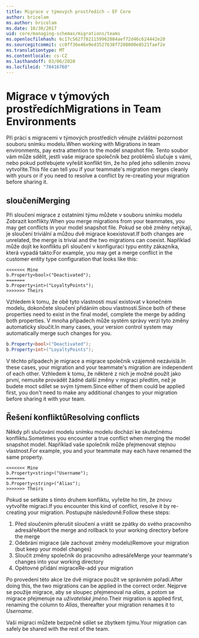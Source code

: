 ```yaml
---
title: Migrace v týmových prostředích – EF Core
author: bricelam
ms.author: bricelam
ms.date: 10/30/2017
uid: core/managing-schemas/migrations/teams
ms.openlocfilehash: 6c17c56277821159962884aef72d46c624442e20
ms.sourcegitcommit: cc0ff36e46e9ed3527638f7208000e8521faef2e
ms.translationtype: MT
ms.contentlocale: cs-CZ
ms.lasthandoff: 03/06/2020
ms.locfileid: "78416768"
---
```

# <a name="migrations-in-team-environments"></a><span data-ttu-id="27cdc-102">Migrace v týmových prostředích</span><span class="sxs-lookup"><span data-stu-id="27cdc-102">Migrations in Team Environments</span></span>

<span data-ttu-id="27cdc-103">Při práci s migracemi v týmových prostředích věnujte zvláštní pozornost souboru snímku modelu.</span><span class="sxs-lookup"><span data-stu-id="27cdc-103">When working with Migrations in team environments, pay extra attention to the model snapshot file.</span></span> <span data-ttu-id="27cdc-104">Tento soubor vám může sdělit, jestli vaše migrace společník bez problémů slučuje s vámi, nebo pokud potřebujete vyřešit konflikt tím, že ho před jeho sdílením znovu vytvoříte.</span><span class="sxs-lookup"><span data-stu-id="27cdc-104">This file can tell you if your teammate's migration merges cleanly with yours or if you need to resolve a conflict by re-creating your migration before sharing it.</span></span>

## <a name="merging"></a><span data-ttu-id="27cdc-105">sloučení</span><span class="sxs-lookup"><span data-stu-id="27cdc-105">Merging</span></span>

<span data-ttu-id="27cdc-106">Při sloučení migrace z ostatními týmu můžete v souboru snímku modelu Zobrazit konflikty.</span><span class="sxs-lookup"><span data-stu-id="27cdc-106">When you merge migrations from your teammates, you may get conflicts in your model snapshot file.</span></span> <span data-ttu-id="27cdc-107">Pokud se obě změny netýkají, je sloučení triviální a můžou dvě migrace koexistovat.</span><span class="sxs-lookup"><span data-stu-id="27cdc-107">If both changes are unrelated, the merge is trivial and the two migrations can coexist.</span></span> <span data-ttu-id="27cdc-108">Například může dojít ke konfliktu při sloučení v konfiguraci typu entity zákazníka, která vypadá takto:</span><span class="sxs-lookup"><span data-stu-id="27cdc-108">For example, you may get a merge conflict in the customer entity type configuration that looks like this:</span></span>

``` output
<<<<<<< Mine
b.Property<bool>("Deactivated");
=======
b.Property<int>("LoyaltyPoints");
>>>>>>> Theirs
```

<span data-ttu-id="27cdc-109">Vzhledem k tomu, že obě tyto vlastnosti musí existovat v konečném modelu, dokončete sloučení přidáním obou vlastností.</span><span class="sxs-lookup"><span data-stu-id="27cdc-109">Since both of these properties need to exist in the final model, complete the merge by adding both properties.</span></span> <span data-ttu-id="27cdc-110">V mnoha případech může systém správy verzí tyto změny automaticky sloučit.</span><span class="sxs-lookup"><span data-stu-id="27cdc-110">In many cases, your version control system may automatically merge such changes for you.</span></span>

``` csharp
b.Property<bool>("Deactivated");
b.Property<int>("LoyaltyPoints");
```

<span data-ttu-id="27cdc-111">V těchto případech je migrace a migrace společník vzájemně nezávislá.</span><span class="sxs-lookup"><span data-stu-id="27cdc-111">In these cases, your migration and your teammate's migration are independent of each other.</span></span> <span data-ttu-id="27cdc-112">Vzhledem k tomu, že některé z nich je možné použít jako první, nemusíte provádět žádné další změny v migraci předtím, než je budete moct sdílet se svým týmem.</span><span class="sxs-lookup"><span data-stu-id="27cdc-112">Since either of them could be applied first, you don't need to make any additional changes to your migration before sharing it with your team.</span></span>

## <a name="resolving-conflicts"></a><span data-ttu-id="27cdc-113">Řešení konfliktů</span><span class="sxs-lookup"><span data-stu-id="27cdc-113">Resolving conflicts</span></span>

<span data-ttu-id="27cdc-114">Někdy při slučování modelu snímku modelu dochází ke skutečnému konfliktu.</span><span class="sxs-lookup"><span data-stu-id="27cdc-114">Sometimes you encounter a true conflict when merging the model snapshot model.</span></span> <span data-ttu-id="27cdc-115">Například vaše společník může přejmenovat stejnou vlastnost.</span><span class="sxs-lookup"><span data-stu-id="27cdc-115">For example, you and your teammate may each have renamed the same property.</span></span>

``` output
<<<<<<< Mine
b.Property<string>("Username");
=======
b.Property<string>("Alias");
>>>>>>> Theirs
```

<span data-ttu-id="27cdc-116">Pokud se setkáte s tímto druhem konfliktu, vyřešte ho tím, že znovu vytvoříte migraci.</span><span class="sxs-lookup"><span data-stu-id="27cdc-116">If you encounter this kind of conflict, resolve it by re-creating your migration.</span></span> <span data-ttu-id="27cdc-117">Postupujte následovně:</span><span class="sxs-lookup"><span data-stu-id="27cdc-117">Follow these steps:</span></span>

1. <span data-ttu-id="27cdc-118">Před sloučením přerušit sloučení a vrátit se zpátky do svého pracovního adresáře</span><span class="sxs-lookup"><span data-stu-id="27cdc-118">Abort the merge and rollback to your working directory before the merge</span></span>
2. <span data-ttu-id="27cdc-119">Odebrání migrace (ale zachovat změny modelu)</span><span class="sxs-lookup"><span data-stu-id="27cdc-119">Remove your migration (but keep your model changes)</span></span>
3. <span data-ttu-id="27cdc-120">Sloučit změny společník do pracovního adresáře</span><span class="sxs-lookup"><span data-stu-id="27cdc-120">Merge your teammate's changes into your working directory</span></span>
4. <span data-ttu-id="27cdc-121">Opětovné přidání migrace</span><span class="sxs-lookup"><span data-stu-id="27cdc-121">Re-add your migration</span></span>

<span data-ttu-id="27cdc-122">Po provedení této akce lze dvě migrace použít ve správném pořadí.</span><span class="sxs-lookup"><span data-stu-id="27cdc-122">After doing this, the two migrations can be applied in the correct order.</span></span> <span data-ttu-id="27cdc-123">Nejprve se použije migrace, aby se sloupec přejmenoval na *alias*, a potom se migrace přejmenuje na *uživatelské jméno*.</span><span class="sxs-lookup"><span data-stu-id="27cdc-123">Their migration is applied first, renaming the column to *Alias*, thereafter your migration renames it to *Username*.</span></span>

<span data-ttu-id="27cdc-124">Vaši migraci můžete bezpečně sdílet se zbytkem týmu.</span><span class="sxs-lookup"><span data-stu-id="27cdc-124">Your migration can safely be shared with the rest of the team.</span></span>
